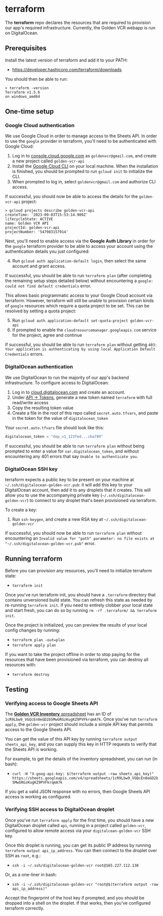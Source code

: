 # terraform

The **terraform** repo declares the resources that are required to provision our app's
required infrastructure. Currently, the Golden VCR webapp is run on DigitalOcean.

## Prerequisites

Install the latest version of terraform and add it to your PATH:

- https://developer.hashicorp.com/terraform/downloads

You should then be able to run:

```
> terraform -version
Terraform v1.5.6
on windows_amd64
```

## One-time setup

### Google Cloud authentication

We use Google Cloud in order to manage access to the Sheets API. In order to use the
`google` provider in terraform, you'll need to be authenticated with Google Cloud:

1. Log in to [console.cloud.google.com](https://console.cloud.google.com/) as
   `goldenvcr@gmail.com`, and create a new project called `golden-vcr-api`
2. Install the [Google Cloud CLI](https://cloud.google.com/sdk/docs/install) on your
   local machine. When the installation is finished, you should be prompted to run
   `gcloud init` to initialize the CLI.
3. When prompted to log in, select `goldenvcr@gmail.com` and authorize CLI access.

If successful, you should now be able to access the details for the `golden-vcr-api`
project:

```
> gcloud projects describe golden-vcr-api
createTime: '2023-09-03T15:53:14.909Z'
lifecycleState: ACTIVE
name: Golden VCR API
projectId: golden-vcr-api
projectNumber: '547983157914'
```

Next, you'll need to enable access via the **Google Auth Library** in order for the
`google` terraform provider to be able to access your account using the authentication
details you just configured:

4. Run `gcloud auth application-default login`, then select the same account and grant
   access.

If successful, you should be able to run `terraform plan` (after completing the
remaining setup steps detailed below) without encountering a
`google: could not find default credentials` error.

This allows basic programmatic access to your Google Cloud account via terraform.
However, terraform will still be unable to provision certain kinds of `google`
resources which require a quota project to be set. This can be resolved by setting a
quota project:

5. Run `gcloud auth application-default set-quota-project golden-vcr-api`
6. If prompted to enable the `cloudresourcemanager.googleapis.com` service for the
   project, agree and continue

If successful, you should be able to run `terraform plan` without getting
`403: Your application is authenticating by using local Application Default Credentials`
errors.

### DigitalOcean authentication

We use DigitalOcean to run the majority of our app's backend infrastructure. To
configure access to DigitalOcean:

1. Log in to [cloud.digitalocean.com](https://cloud.digitalocean.com/) and create an
   account.
2. Under [API &rarr; Tokens](https://cloud.digitalocean.com/account/api/tokens),
   generate a new token named `terraform` with full read/write access
3. Copy the resulting token value
4. Create a file in the root of this repo called `secret.auto.tfvars`, and paste in the
   token for the value of `digitalocean_token`

Your `secret.auto.tfvars` file should look like this:

```terraform
digitalocean_token = "dop_v1_123fed...cba789"
```

If successful, you should be able to run `terraform plan` without being prompted to
enter a value for `var.digitalocean_token`, and without encountering any 401 errors
that say `Unable to authenticate you`.

### DigitalOcean SSH key

terraform expects a public key to be present on your machine at
`~/.ssh/digitalocean-golden-vcr.pub`: it will add this key to your DigitalOcean
account, then add it to any droplets that it creates. This will allow you to use the
accompanying private key (`~/.ssh/digitalocean-golden-vcr`) to connect to any droplet
that's been provisioned via terraform.

To create a key:

1. Run `ssh-keygen`, and create a new RSA key at `~/.ssh/digitalocean-golden-vcr`

If successful, you should now be able to run `terraform plan` without encountering an
`Invalid value for "path" parameter: no file exists at "~/.ssh/digitalocean-golden-vcr.pub"`
error.

## Running terraform

Before you can provision any resources, you'll need to initialize terraform state:

- `terraform init`

Once you've run terraform init, you should have a `.terraform` directory that contains
unversioned build state. You can refresh this state as needed by re-running
`terraform init`. If you need to entirely clobber your local state and start fresh, you
can do so by running `rm -rf .terraform/ && terraform init`.

Once the project is initialized, you can preview the results of your local config
changes by running:

- `terraform plan -out=plan`
- `terraform apply plan`

If you want to take the project offline in order to stop paying for the resources that
have been provisioned via terraform, you can destroy all resources with:

- `terraform destroy`

## Testing

### Verifying access to Google Sheets API

The [**Golden VCR Inventory** spreadsheet](https://docs.google.com/spreadsheets/d/1cR9Lbw9_VGQcEn8eGD2b5MwGRGzKugKZ9PVFkrqmA7k/edit#gid=0)
has an ID of `1cR9Lbw9_VGQcEn8eGD2b5MwGRGzKugKZ9PVFkrqmA7k`. Once you've run
`terraform apply`, the `golden-vcr` project should include a simple API key that
permits access to the Google Sheets API.

You can get the value of this API key by running `terraform output sheets_api_key`, and
you can supply this key in HTTP requests to verify that the Sheets API is working.

For example, to get the details of the inventory spreadsheet, you can run (in bash):

- `curl -H "X-goog-api-key: $(terraform output -raw sheets_api_key)" https://sheets.googleapis.com/v4/spreadsheets/1cR9Lbw9_VGQcEn8eGD2b5MwGRGzKugKZ9PVFkrqmA7k`

If you get a valid JSON response with no errors, then Google Sheets API access is
working as configured.

### Verifying SSH access to DigitalOcean droplet

Once you've run `terraform apply` for the first time, you should have a new
DigitalOcean droplet called `api`, running in a project called `golden-vcr`, configured
to allow remote access via your `digitalcean-golden-vcr` SSH key.

Once this droplet is running, you can get its public IP address by running
`terraform output api_ip_address`. You can then connect to the droplet over SSH as
`root`, e.g.:

- `ssh -i ~/.ssh/digitalocean-golden-vcr root@165.227.112.138`

Or, as a one-liner in bash:

- `ssh -i ~/.ssh/digitalocean-golden-vcr "root@$(terraform output -raw api_ip_address)"`

Accept the fingerprint of the host key if prompted, and you should be dropped into a
shell on the droplet. If that works, then you've configured terraform correctly.
